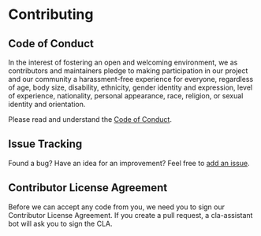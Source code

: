 Contributing
============

## Code of Conduct

In the interest of fostering an open and welcoming environment, we as
contributors and maintainers pledge to making participation in our project and
our community a harassment-free experience for everyone, regardless of age, body
size, disability, ethnicity, gender identity and expression, level of experience,
nationality, personal appearance, race, religion, or sexual identity and
orientation.

Please read and understand the [Code of Conduct](https://github.com/Graylog2/graylog-project-cli/blob/master/CODE_OF_CONDUCT.md).

## Issue Tracking

Found a bug? Have an idea for an improvement? Feel free to [add an issue](../../issues).

## Contributor License Agreement

Before we can accept any code from you, we need you to sign our Contributor
License Agreement. If you create a pull request, a cla-assistant bot will
ask you to sign the CLA.
